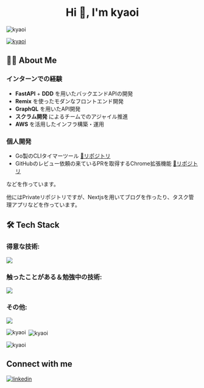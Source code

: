 <h1 align="center">Hi 👋, I'm kyaoi</h1>

<p align="left"> <img src="https://komarev.com/ghpvc/?username=kyaoi&label=Profile%20views&color=0e75b6&style=flat" alt="kyaoi" /> </p>

<p align="left"> <a href="https://github.com/ryo-ma/github-profile-trophy"><img src="https://github-profile-trophy.vercel.app/?username=kyaoi" alt="kyaoi" /></a> </p>


## 👨‍💻 About Me

### インターンでの経験
- **FastAPI** + **DDD** を用いたバックエンドAPIの開発
- **Remix** を使ったモダンなフロントエンド開発
- **GraphQL** を用いたAPI開発
- **スクラム開発** によるチームでのアジャイル推進
- **AWS** を活用したインフラ構築・運用

### 個人開発
- Go製のCLIタイマーツール [📌リポジトリ](https://github.com/kyaoi/gimer)
- GitHubのレビュー依頼の来ているPRを取得するChrome拡張機能 [📌リポジトリ](https://github.com/kyaoi/PR-Watcher)


などを作っています。

他にはPrivateリポジトリですが、Nextjsを用いてブログを作ったり、タスク管理アプリなどを作っています。


## 🛠️ Tech Stack

### 得意な技術:
<p align="left">
  <a href="https://skillicons.dev">
    <img src="https://skillicons.dev/icons?i=remix,fastapi,graphql" />
  </a>
</p>

### 触ったことがある＆勉強中の技術:
<p align="left">
  <a href="https://skillicons.dev">
    <img src="https://skillicons.dev/icons?i=js,ts,react,nextjs,python,go,rust,electron,redis,vite,html,css" />
  </a>
</p>

### その他:
<p align="left">
  <a href="https://skillicons.dev">
    <img src="https://skillicons.dev/icons?i=aws,supabase,vercel,cloudflare,firebase,mysql,postgres,sqlite,sentry,postman,neovim,linux,docker" />
  </a>
</p>

<p><img align="left" src="https://github-readme-stats.vercel.app/api/top-langs?username=kyaoi&show_icons=true&locale=en&layout=compact" alt="kyaoi" /></p>

<p>&nbsp;<img align="center" src="https://github-readme-stats.vercel.app/api?username=kyaoi&show_icons=true&locale=en" alt="kyaoi" /></p>

<p><img align="center" src="https://github-readme-streak-stats.herokuapp.com/?user=kyaoi&" alt="kyaoi" /></p>


## Connect with me

<p align="left">
  <a href="https://www.linkedin.com/in/aoikiso/" target="_blank">
    <img src="https://img.shields.io/badge/LinkedIn-0077B5?style=for-the-badge&logo=linkedin&logoColor=white" alt="linkedin" />
  </a>
</p>
